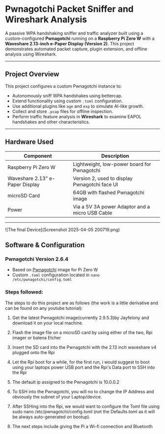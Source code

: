 # Pwnagotchi Packet Sniffer and Wireshark Analysis

A passive WPA handshaking sniffer and traffic analyzer built using a custom-configured **Pwnagotchi** running on a **Raspberry Pi Zero W** with a **Waveshare 2.13-inch e-Paper Display (Version 2)**. This project demonstrates automated packet capture, plugin extension, and offline analysis using Wireshark.

---

## Project Overview

This project configures a custom Pwnagotchi instance to:

- Autonomously sniff WPA handshakes using bettercap.
- Extend functionality using custom `.toml` configuration.
- Use additional plugins like `age` and `exp` to simulate AI-like growth.
- Collect and store `.pcap` files for offline inspection.
- Perform traffic feature analysis in **Wireshark** to examine EAPOL handshakes and other characteristics.

---

## Hardware Used

|           Component              |                   Description                   |
|----------------------------------|-------------------------------------------------|
| Raspberry Pi Zero W              |  Lightweight, low-power board for Pwnagotchi    |
| Waveshare 2.13" e-Paper Display  |  Version 2, used to display Pwnagotchi face UI  |
| microSD Card                     |  64GB with flashed Pwnagotchi image             |
| Power                            | Via a 5V 3A power Adaptor and a micro USB Cable |

---

![The final Device](Screenshot 2025-04-05 200719.png)

## Software & Configuration

### Pwnagotchi Version 2.6.4

- Based on [Pwnagotchi](https://pwnagotchi.ai/) image for Pi Zero W
- Custom `.toml` configuration located in `nano /etc/pwnagotchi/config.toml`


### Steps followed:

The steps to do this project are as follows
(the work is a little derivative and can be found on any youtube tutorial):

1. Get the latest Pwnagotchi image(currently 2.9.5.3)by Jayfelony and 
download it on your local machine.

2. Flash the image file on a microSD card by using either of the two,
Rpi imager or balena Etcher

3. Insert the SD card into the Pwnagotchi with the 2.13 inch waveshare v4 plugged 
onto the Rpi

4. Let the Rpi boot for a while, for the first run, i would suggest to boot 
using your laptops power USB port and the Rpi's Data port to SSH into the Rpi

5. The default ip assigned to the Pwnagotchi is 10.0.0.2

6. To SSH into the Pwnagotchi, you will no to change the IP Address and obviously
the subnet of your Laptop/device.

7. After SSHing into the Rpi, we would want to configure the Toml file using
sudo nano /etc/pwnagotchi/config.toml
(not the Defaults.toml as it will be always auto-generated on bootup).

8. The next steps include giving the Pi a Wi-fi connection and Bluetooth 
